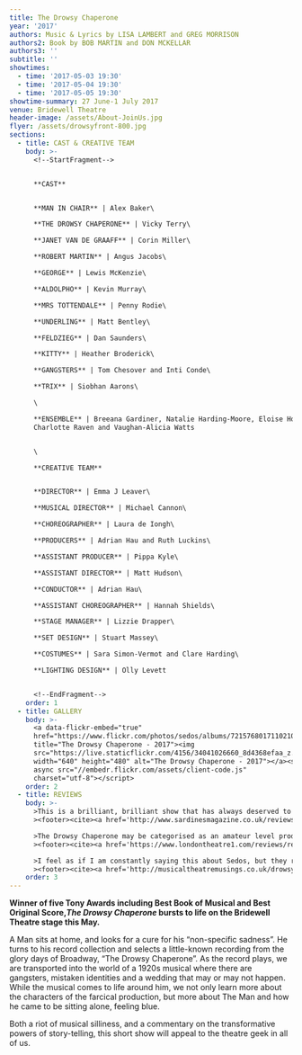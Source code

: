```yaml
---
title: The Drowsy Chaperone
year: '2017'
authors: Music & Lyrics by LISA LAMBERT and GREG MORRISON
authors2: Book by BOB MARTIN and DON MCKELLAR
authors3: ''
subtitle: ''
showtimes:
  - time: '2017-05-03 19:30'
  - time: '2017-05-04 19:30'
  - time: '2017-05-05 19:30'
showtime-summary: 27 June-1 July 2017
venue: Bridewell Theatre
header-image: /assets/About-JoinUs.jpg
flyer: /assets/drowsyfront-800.jpg
sections:
  - title: CAST & CREATIVE TEAM
    body: >-
      <!--StartFragment-->


      **CAST**


      **MAN IN CHAIR** | Alex Baker\

      **THE DROWSY CHAPERONE** | Vicky Terry\

      **JANET VAN DE GRAAFF** | Corin Miller\

      **ROBERT MARTIN** | Angus Jacobs\

      **GEORGE** | Lewis McKenzie\

      **ALDOLPHO** | Kevin Murray\

      **MRS TOTTENDALE** | Penny Rodie\

      **UNDERLING** | Matt Bentley\

      **FELDZIEG** | Dan Saunders\

      **KITTY** | Heather Broderick\

      **GANGSTERS** | Tom Chesover and Inti Conde\

      **TRIX** | Siobhan Aarons\

      \

      **ENSEMBLE** | Breeana Gardiner, Natalie Harding-Moore, Eloise Horton,
      Charlotte Raven and Vaughan-Alicia Watts


      \

      **CREATIVE TEAM**


      **DIRECTOR** | Emma J Leaver\

      **MUSICAL DIRECTOR** | Michael Cannon\

      **CHOREOGRAPHER** | Laura de Iongh\

      **PRODUCERS** | Adrian Hau and Ruth Luckins\

      **ASSISTANT PRODUCER** | Pippa Kyle\

      **ASSISTANT DIRECTOR** | Matt Hudson\

      **CONDUCTOR** | Adrian Hau\

      **ASSISTANT CHOREOGRAPHER** | Hannah Shields\

      **STAGE MANAGER** | Lizzie Drapper\

      **SET DESIGN** | Stuart Massey\

      **COSTUMES** | Sara Simon-Vermot and Clare Harding\

      **LIGHTING DESIGN** | Olly Levett


      <!--EndFragment-->
    order: 1
  - title: GALLERY
    body: >-
      <a data-flickr-embed="true"
      href="https://www.flickr.com/photos/sedos/albums/72157680171102106"
      title="The Drowsy Chaperone - 2017"><img
      src="https://live.staticflickr.com/4156/34041026660_8d4368efaa_z.jpg"
      width="640" height="480" alt="The Drowsy Chaperone - 2017"></a><script
      async src="//embedr.flickr.com/assets/client-code.js"
      charset="utf-8"></script>
    order: 2
  - title: REVIEWS
    body: >-
      >This is a brilliant, brilliant show that has always deserved to be seen. In the case of this production, more so than ever.
      ><footer><cite><a href='http://www.sardinesmagazine.co.uk/reviews/review.php?REVIEW-Sedos-The%20Drowsy%20Chaperone&reviewsID=2838'>The Drowsy Chaperone, 2017, Sardines</a></cite></footer>

      >The Drowsy Chaperone may be categorised as an amateur level production, but it didn’t show. The quality of this production was fantastic and truly entertaining.
      ><footer><cite><a href='https://www.londontheatre1.com/reviews/review-the-drowsy-chaperone-bridewell-theatre/'>The Drowsy Chaperone, 2017, London Theatre 1</a></cite></footer>

      >I feel as if I am constantly saying this about Sedos, but they really have got amateur theatre right and the Drowsy Chaperone is yet another example of this.
      ><footer><cite><a href='http://musicaltheatremusings.co.uk/drowsy-chaperone-sedos'>The Drowsy Chaperone, 2017, Musical Theatre Musings</a></cite></footer>
    order: 3
---
```

**Winner of five Tony Awards including Best Book of Musical and Best Original Score,*The Drowsy Chaperone* bursts to life on the Bridewell Theatre stage this May.**

A Man sits at home, and looks for a cure for his “non-specific sadness”. He turns to his record collection and selects a little-known recording from the glory days of Broadway, “The Drowsy Chaperone”. As the record plays, we are transported into the world of a 1920s musical where there are gangsters, mistaken identities and a wedding that may or may not happen. While the musical comes to life around him, we not only learn more about the characters of the farcical production, but more about The Man and how he came to be sitting alone, feeling blue.

Both a riot of musical silliness, and a commentary on the transformative powers of story-telling, this short show will appeal to the theatre geek in all of us.